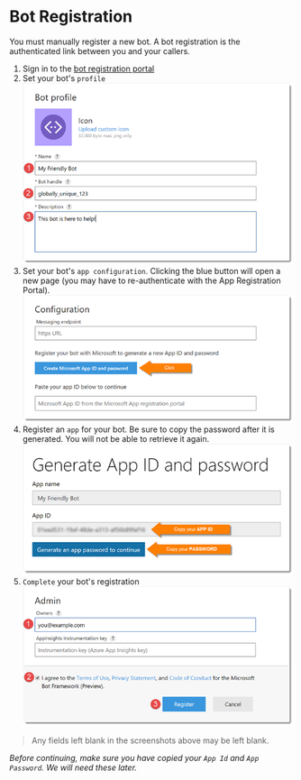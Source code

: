 # Bot Registration

You must manually register a new bot. A bot registration is the authenticated link between you and your callers.

1. Sign in to the [bot registration portal][5]
1. Set your bot's `profile`  
![screenshot][1]
1. Set your bot's `app configuration`. Clicking the blue button will open a new page (you may have to re-authenticate with the App Registration Portal).  
![screenshot][2]
1. Register an `app` for your bot. Be sure to copy the password after it is generated. You will not be able to retrieve it again.  
![screenshot][3]
1. `Complete` your bot's registration  
![screenshot][4]

> Any fields left blank in the screenshots above may be left blank.

*Before continuing, make sure you have copied your `App Id` and `App Password`. We will need these later.*




[1]: ./img/create-bot-01.png
[2]: ./img/create-bot-02.png
[3]: ./img/create-bot-03.png
[4]: ./img/create-bot-04.png
[5]: https://dev.botframework.com/bots/new